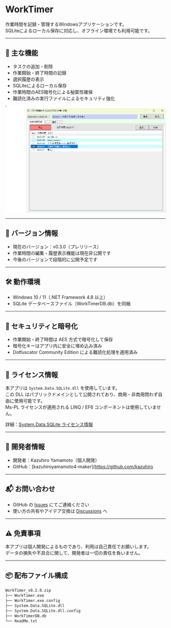 # WorkTimer

作業時間を記録・管理するWindowsアプリケーションです。  
SQLiteによるローカル保存に対応し、オフライン環境でも利用可能です。

---

## 🚀 主な機能

- タスクの追加・削除
- 作業開始・終了時間の記録
- 選択履歴の表示
- SQLiteによるローカル保存
- 作業時間のAES暗号化による秘匿性確保
- 難読化済みの実行ファイルによるセキュリティ強化

![WorkTimer画面](https://github.com/kazuhiroyamamoto4-maker/task-timer-appl/blob/main/スクリーンショット%202025-09-15%20203519.png?raw=true)

---

## 📌 バージョン情報

- 現在のバージョン：v0.3.0（プレリリース）
- 作業時間の編集・履歴表示機能は現在非公開です
- 今後のバージョンで段階的に公開予定です

---

## 🛠 動作環境

- Windows 10 / 11（.NET Framework 4.8 以上）
- SQLite データベースファイル（WorkTimerDB.db）を同梱

---

## 🔐 セキュリティと暗号化

- 作業開始・終了時間は AES 方式で暗号化して保存  
- 暗号化キーはアプリ内に安全に埋め込み済み  
- Dotfuscator Community Edition による難読化処理を適用済み

---

## 📄 ライセンス情報

本アプリは `System.Data.SQLite.dll` を使用しています。  
この DLL はパブリックドメインとして公開されており、商用・非商用問わず自由に使用可能です。  
Ms-PL ライセンスが適用される LINQ / EF6 コンポーネントは使用していません。

詳細：[System.Data.SQLite ライセンス情報](https://system.data.sqlite.org/home/doc/trunk/www/copyright.wiki)

---

## 👤 開発者情報

- 開発者：Kazuhiro Yamamoto（個人開発）
- GitHub：[kazuhiroyamamoto4-maker](https://github.com/kazuhiro

---

## 📬 お問い合わせ

- GitHub の [Issues](https://github.com/kazuhiroyamamoto4-maker/task-timer-appl/issues) にてご連絡ください  
- 使い方の共有やアイデア交換は [Discussions](https://github.com/kazuhiroyamamoto4-maker/task-timer-appl/discussions) へ

---

## ⚠️ 免責事項

本アプリは個人開発によるものであり、利用は自己責任でお願いします。  
データの損失や不具合に関して、開発者は一切の責任を負いません。

---

## 📦 配布ファイル構成

```plaintext
WorkTimer_v0.2.0.zip
├── WorkTimer.exe
├── WorkTimer.exe.config
├── System.Data.SQLite.dll
├── System.Data.SQLite.dll.config
├── WorkTimerDB.db
└── ReadMe.txt
```
